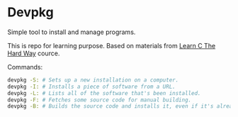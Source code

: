 # Devpkg

Simple tool to install and manage programs.

This is repo for learning purpose.
Based on materials from [Learn C The Hard Way](https://learncodethehardway.com/client/#/product/learn-c-the-hard-way/)
cource.

Commands:

```sh
devpkg -S: # Sets up a new installation on a computer.
devpkg -I: # Installs a piece of software from a URL.
devpkg -L: # Lists all of the software that's been installed.
devpkg -F: # Fetches some source code for manual building.
devpkg -B: # Builds the source code and installs it, even if it's already installed.
```

